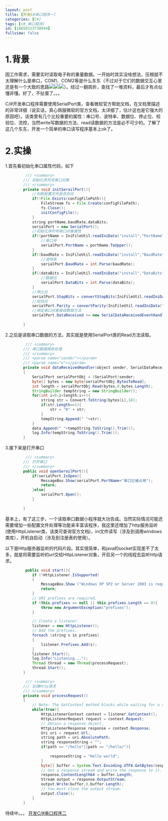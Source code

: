 ```yaml
---
layout: post
title: [开发C#串口程序一]
categories: [C#]
tags: [c#,串口程序]
id: [18650123730944]
fullview: false
---
```


# 1.背景


因工作需求，需要实时读取电子称的重量数据。一开始时其实没啥想法，压根就不太理解什么是串口，COM1、COM2等是什么东东（不过对于它们的数据交互心里还是有一个大致的思路![](http://img.baidu.com/hi/jx2/j_0059.gif)![](http://img.baidu.com/hi/jx2/j_0059.gif)![](http://img.baidu.com/hi/jx2/j_0059.gif)）。经过一翻周折，查找了一堆资料，最后才有点似懂非懂。好了，不扯蛋了。。。

C/#开发串口程序需要使用SerialPort类，查看微软官方帮助文档，在文档里描述的非常详细（说实话，真心佩服微软的官方文档，太详细了，估计这也是它强大的原因吧）。该类里有几个比较重要的属性：串口号、波特率、数据位、停止位、校验位、流控，当然write写数据的方法、read读数据的方法是必不可少的。了解了这几个东东，开发一个简单的串口读写程序基本上ok了。

# 2.实操

1.首先看初始化串口属性代码，如下

```java
         /// <summary>
        /// 初始化序列号串口对象
        /// </summary>
        private void initSerailPort(){
            //判断配置文件是否存在
            if(!File.Exists(configFilePath)){
                FileStream fs = File.Create(configFilePath);
                fs.Close();
                initConfigFile();
            }
            string portName,baudRate,dataBits;
            serialPort = new SerialPort();
            //初始化序列号串口对象属性
            if((portName = IniFileUtil.readIniData("install","PortName",configFilePath))!=string.Empty){
                //串口号
                serialPort.PortName = portName.ToUpper();
            }
            if((baudRate = IniFileUtil.readIniData("install","BaudRate",configFilePath))!=string.Empty){
                //波特率
                serialPort.BaudRate = int.Parse(baudRate);
            }
            if((dataBits = IniFileUtil.readIniData("install","DataBits",configFilePath))!=string.Empty){
                //数据位
                serialPort.DataBits = int.Parse(dataBits);
            }
            //停止位
            serialPort.StopBits = convertStopBits(IniFileUtil.readIniData("install","StopBits",configFilePath));
            //校验位
            serialPort.Parity = convertParity(IniFileUtil.readIniData("install","Parity",configFilePath));
            //绑定串口对象接收数据方法
            serialPort.DataReceived += new SerialDataReceivedEventHandler(dataReceivedHandler);
            
        }
```

2.之后是读取串口数据的方法，其实就是使用SerialPort类的Read方法读取。

```java
         /// <summary>
        /// 串口数据接收处理
        /// </summary>
        /// <param name="sender"></param>
        /// <param name="e"></param>
        private void dataReceivedHandler(object sender, SerialDataReceivedEventArgs e)
        {
            SerialPort serialPortObj = (SerialPort)sender;
            byte[] bytes = new byte[serialPortObj.BytesToRead];
            int length = serialPortObj.Read(bytes,0,bytes.Length);
            StringBuilder tempString = new StringBuilder();
            for(int i=0;i<length;i++){
                string str = Convert.ToString(bytes[i],16);
                if(str.Length==1){
                    str = "0" + str;
                }
                tempString.Append(" "+str);
            }
            data.Append(" "+tempString.ToString().Trim());
            log.Info(tempString.ToString().Trim());
        }
```

3.接下来是打开串口

```java
         /// <summary>
        /// 打开串口
        /// </summary>
        public void openSerailPort(){
            if(serialPort.IsOpen){
                MessageBox.Show(serialPort.PortName+"串口已被占用");
                return;
            }else{
                serialPort.Open();
            }
            
        }
```

基本上，有了这三步，一个读取串口数据小程序就大功告成。当然实际情况可能还需要增加一些配置文件处理等功能来丰富该程序，我这里还增加了http服务监听(使用HttpListener类，该类可查询官方文档)，ini文件读写（涉及到调用windows类库），开机自启动（涉及到注册表的使用）。

以下是Http服务器监听的代码片段。其实很简单，和java的socket实现差不了太多，就是将需要监听的url交给HttpListener对象，开启另一个的线程去监听http请求。

```java
         public void start(){
            if (!HttpListener.IsSupported)
            {
                MessageBox.Show ("Windows XP SP2 or Server 2003 is required to use the HttpListener class.");
                return;
            }
            // URI prefixes are required,
            if (this.prefixes == null || this.prefixes.Length == 0){
                throw new ArgumentException("prefixes");
            }

            // Create a listener.
            listener = new HttpListener();
            // Add the prefixes.
            foreach (string s in prefixes)
            {
                listener.Prefixes.Add(s);
            }
            listener.Start();
            log.Info("Listening...");
            Thread thread = new Thread(processRequest);
            thread.Start();
        }

         /// <summary>
        /// 处理Http请求
        /// </summary>
        private void processRequest()
        {
            // Note: The GetContext method blocks while waiting for a request.
            while(true){
                HttpListenerContext context = listener.GetContext();
                HttpListenerRequest request = context.Request;
                // Obtain a response object.
                HttpListenerResponse response = context.Response;
                Uri uri = request.Url;
                string path = uri.AbsolutePath;
                string responseString = "";
                if(path == "/hello"||path == "/hello/"){
                    
                    responseString = "Hello world";
                }
                byte[] buffer = System.Text.Encoding.UTF8.GetBytes(responseString);
                // Get a response stream and write the response to it.
                response.ContentLength64 = buffer.Length;
                Stream output = response.OutputStream;
                output.Write(buffer,0,buffer.Length);
                // You must close the output stream.
                output.Close();
            }
        }
```

待续中。。。 [开发C/#串口程序二](http://ctosb.com/article/18652123456944)

